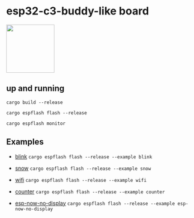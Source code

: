 # esp32-c3-buddy-like board

<img src="https://github.com/user-attachments/assets/1ce4e032-0fc8-434c-8a3f-b22e013efab5" height="128">

## up and running

`cargo build --release`

`cargo espflash flash --release`

`cargo espflash monitor`

## Examples

- [blink](examples/blink.rs)
  `cargo espflash flash --release --example blink`

- [snow](examples/snow.rs)
  `cargo espflash flash --release --example snow`

- [wifi](examples/wifi.rs)
  `cargo espflash flash --release --example wifi`

- [counter](examples/counter.rs)
  `cargo espflash flash --release --example counter`

- [esp-now-no-display](examples/esp-now-no-display.rs)
  `cargo espflash flash --release --example esp-now-no-display`
